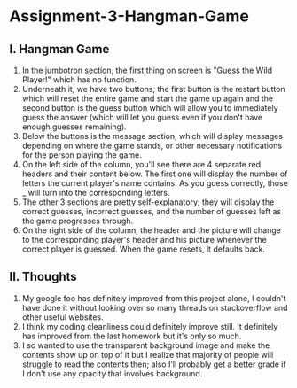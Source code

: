 # Assignment-3-Hangman-Game

I. Hangman Game
------------
1. In the jumbotron section, the first thing on screen is "Guess the Wild Player!" which has no function. 
2. Underneath it, we have two buttons; the first button is the restart button which will reset the entire game and start the game up again and the second button is the guess button which will allow you to immediately guess the answer (which will let you guess even if you don't have enough guesses remaining).
3. Below the buttons is the message section, which will display messages depending on where the game stands, or other necessary notifications for the person playing the game.
4. On the left side of the column, you'll see there are 4 separate red headers and their content below. The first one will display the number of letters the current player's name contains. As you guess correctly, those _ will turn into the corresponding letters.
5. The other 3 sections are pretty self-explanatory; they will display the correct guesses, incorrect guesses, and the number of guesses left as the game progresses through.
6. On the right side of the column, the header and the picture will change to the corresponding player's header and his picture whenever the correct player is guessed. When the game resets, it defaults back.

II. Thoughts
------------
1. My google foo has definitely improved from this project alone, I couldn't have done it without looking over so many threads on stackoverflow and other useful websites.
2. I think my coding cleanliness could definitely improve still. It definitely has improved from the last homework but it's only so much.
3. I so wanted to use the transparent background image and make the contents show up on top of it but I realize that majority of people will struggle to read the contents then; also I'll probably get a better grade if I don't use any opacity that involves background.
